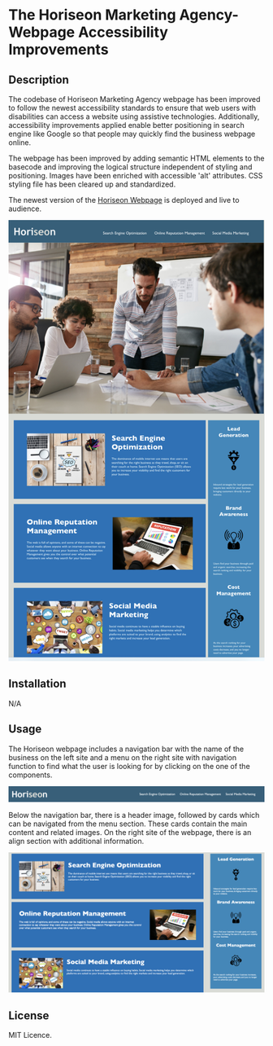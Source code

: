# The Horiseon Marketing Agency- Webpage Accessibility Improvements

## Description 

The codebase of Horiseon Marketing Agency webpage has been improved to follow the newest accessibility standards to ensure that web users with disabilities can access a website using assistive technologies. Additionally, accessibility improvements applied enable better positioning in search engine like Google so that people may quickly find the business webpage online.


The webpage has been improved by adding semantic HTML elements to the basecode and improving the logical structure independent of styling and positioning. Images have been enriched with accessible 'alt' attributes. CSS styling file has been cleared up and standardized. 


The newest version of the [Horiseon Webpage](https://mrsannanoga.github.io/horiseon-marketing-agency/#search-engine-optimization) is deployed and live to audience.

![Screenshot](assets/images/final-project-screenshot.jpeg) 

## Installation

N/A

## Usage 

The Horiseon webpage includes a navigation bar with the name of the business on the left site and a menu on the right site with navigation function to find what the user is looking for by clicking on the one of the components.

![Nav-bar](assets/images/screenshot-nav-bar.png)

Below the navigation bar, there is a header image, followed by cards which can be navigated from the menu section. These cards contain the main content and related images. On the right site of the webpage, there is an align section with additional information.

![main-and-align](assets/images/screenshot-main-and-align.png)


## License

MIT Licence.

